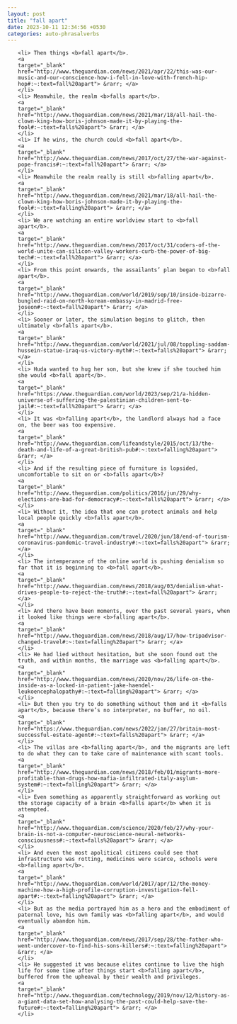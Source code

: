 ```yaml
---
layout: post
title: "fall apart"
date: 2023-10-11 12:34:56 +0530
categories: auto-phrasalverbs
---
```

<ol>

    <li> Then things <b>fall apart</b>.
    <a 
    target="_blank" 
    href="http://www.theguardian.com/news/2021/apr/22/this-was-our-music-and-our-conscience-how-i-fell-in-love-with-french-hip-hop#:~:text=fall%20apart"> &rarr; </a>
    </li>
    <li> Meanwhile, the realm <b>falls apart</b>.
    <a 
    target="_blank" 
    href="http://www.theguardian.com/news/2021/mar/18/all-hail-the-clown-king-how-boris-johnson-made-it-by-playing-the-fool#:~:text=falls%20apart"> &rarr; </a>
    </li>
    <li> If he wins, the church could <b>fall apart</b>.
    <a 
    target="_blank" 
    href="http://www.theguardian.com/news/2017/oct/27/the-war-against-pope-francis#:~:text=fall%20apart"> &rarr; </a>
    </li>
    <li> Meanwhile the realm really is still <b>falling apart</b>.
    <a 
    target="_blank" 
    href="http://www.theguardian.com/news/2021/mar/18/all-hail-the-clown-king-how-boris-johnson-made-it-by-playing-the-fool#:~:text=falling%20apart"> &rarr; </a>
    </li>
    <li> We are watching an entire worldview start to <b>fall apart</b>.
    <a 
    target="_blank" 
    href="http://www.theguardian.com/news/2017/oct/31/coders-of-the-world-unite-can-silicon-valley-workers-curb-the-power-of-big-tech#:~:text=fall%20apart"> &rarr; </a>
    </li>
    <li> From this point onwards, the assailants’ plan began to <b>fall apart</b>.
    <a 
    target="_blank" 
    href="http://www.theguardian.com/world/2019/sep/10/inside-bizarre-bungled-raid-on-north-korean-embassy-in-madrid-free-joseon#:~:text=fall%20apart"> &rarr; </a>
    </li>
    <li> Sooner or later, the simulation begins to glitch, then ultimately <b>falls apart</b>.
    <a 
    target="_blank" 
    href="http://www.theguardian.com/world/2021/jul/08/toppling-saddam-hussein-statue-iraq-us-victory-myth#:~:text=falls%20apart"> &rarr; </a>
    </li>
    <li> Huda wanted to hug her son, but she knew if she touched him she would <b>fall apart</b>.
    <a 
    target="_blank" 
    href="https://www.theguardian.com/world/2023/sep/21/a-hidden-universe-of-suffering-the-palestinian-children-sent-to-jail#:~:text=fall%20apart"> &rarr; </a>
    </li>
    <li> It was <b>falling apart</b>, the landlord always had a face on, the beer was too expensive.
    <a 
    target="_blank" 
    href="http://www.theguardian.com/lifeandstyle/2015/oct/13/the-death-and-life-of-a-great-british-pub#:~:text=falling%20apart"> &rarr; </a>
    </li>
    <li> And if the resulting piece of furniture is lopsided, uncomfortable to sit on or <b>falls apart</b>?
    <a 
    target="_blank" 
    href="http://www.theguardian.com/politics/2016/jun/29/why-elections-are-bad-for-democracy#:~:text=falls%20apart"> &rarr; </a>
    </li>
    <li> Without it, the idea that one can protect animals and help local people quickly <b>falls apart</b>.
    <a 
    target="_blank" 
    href="http://www.theguardian.com/travel/2020/jun/18/end-of-tourism-coronavirus-pandemic-travel-industry#:~:text=falls%20apart"> &rarr; </a>
    </li>
    <li> The intemperance of the online world is pushing denialism so far that it is beginning to <b>fall apart</b>.
    <a 
    target="_blank" 
    href="http://www.theguardian.com/news/2018/aug/03/denialism-what-drives-people-to-reject-the-truth#:~:text=fall%20apart"> &rarr; </a>
    </li>
    <li> And there have been moments, over the past several years, when it looked like things were <b>falling apart</b>.
    <a 
    target="_blank" 
    href="http://www.theguardian.com/news/2018/aug/17/how-tripadvisor-changed-travel#:~:text=falling%20apart"> &rarr; </a>
    </li>
    <li> He had lied without hesitation, but she soon found out the truth, and within months, the marriage was <b>falling apart</b>.
    <a 
    target="_blank" 
    href="http://www.theguardian.com/news/2020/nov/26/life-on-the-inside-as-a-locked-in-patient-jake-haendel-leukoencephalopathy#:~:text=falling%20apart"> &rarr; </a>
    </li>
    <li> But then you try to do something without them and it <b>falls apart</b>, because there’s no interpreter, no buffer, no oil.
    <a 
    target="_blank" 
    href="https://www.theguardian.com/news/2022/jan/27/britain-most-successful-estate-agent#:~:text=falls%20apart"> &rarr; </a>
    </li>
    <li> The villas are <b>falling apart</b>, and the migrants are left to do what they can to take care of maintenance with scant tools.
    <a 
    target="_blank" 
    href="http://www.theguardian.com/news/2018/feb/01/migrants-more-profitable-than-drugs-how-mafia-infiltrated-italy-asylum-system#:~:text=falling%20apart"> &rarr; </a>
    </li>
    <li> Even something as apparently straightforward as working out the storage capacity of a brain <b>falls apart</b> when it is attempted.
    <a 
    target="_blank" 
    href="http://www.theguardian.com/science/2020/feb/27/why-your-brain-is-not-a-computer-neuroscience-neural-networks-consciousness#:~:text=falls%20apart"> &rarr; </a>
    </li>
    <li> And even the most apolitical citizens could see that infrastructure was rotting, medicines were scarce, schools were <b>falling apart</b>.
    <a 
    target="_blank" 
    href="http://www.theguardian.com/world/2017/apr/12/the-money-machine-how-a-high-profile-corruption-investigation-fell-apart#:~:text=falling%20apart"> &rarr; </a>
    </li>
    <li> But as the media portrayed him as a hero and the embodiment of paternal love, his own family was <b>falling apart</b>, and would eventually abandon him.
    <a 
    target="_blank" 
    href="http://www.theguardian.com/news/2017/sep/28/the-father-who-went-undercover-to-find-his-sons-killers#:~:text=falling%20apart"> &rarr; </a>
    </li>
    <li> He suggested it was because elites continue to live the high life for some time after things start <b>falling apart</b>, buffered from the upheaval by their wealth and privileges.
    <a 
    target="_blank" 
    href="http://www.theguardian.com/technology/2019/nov/12/history-as-a-giant-data-set-how-analysing-the-past-could-help-save-the-future#:~:text=falling%20apart"> &rarr; </a>
    </li>